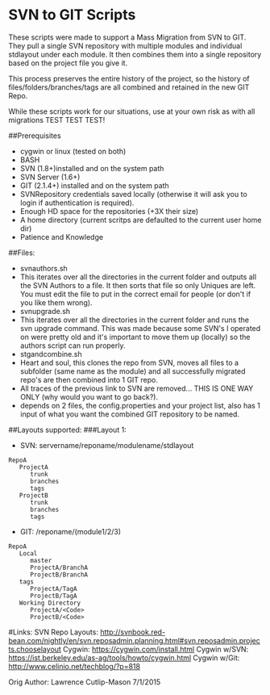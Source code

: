 # SVN to GIT Scripts

These scripts were made to support a Mass Migration from SVN to GIT. They pull a single SVN repository with multiple modules and individual stdlayout under each module. It then combines them into a single repository based on the project file you give it.

This process preserves the entire history of the project, so the history of files/folders/branches/tags are all combined and retained in the new GIT Repo.

While these scripts work for our situations, use at your own risk as with all migrations TEST TEST TEST!

##Prerequisites
* cygwin or linux (tested on both)
* BASH
* SVN (1.8+)installed and on the system path
* SVN Server (1.6+)
* GIT (2.1.4+) installed and on the system path
* SVNRepository credentials saved locally (otherwise it will ask you to login if authentication is required).
* Enough HD space for the repositories (+3X their size)
* A home directory (current scritps are defaulted to the current user home dir)
* Patience and Knowledge

##Files:
* svnauthors.sh
 * This iterates over all the directories in the current folder and outputs all the SVN Authors to a file. It then sorts that file so only Uniques are left. You must edit the file to put in the correct email for people (or don't if you like them wrong).
* svnupgrade.sh
 * This iterates over all the directories in the current folder and runs the svn upgrade command. This was made because some SVN's I operated on were pretty old and it's important to move them up (locally) so the authors script can run properly.
* stgandcombine.sh
 * Heart and soul, this clones the repo from SVN, moves all files to a subfolder (same name as the module) and all successfully migrated repo's are then combined into 1 GIT repo.
 * All traces of the previous link to SVN are removed... THIS IS ONE WAY ONLY (why would you want to go back?).
 * depends on 2 files, the config.properties and your project list, also has 1 input of what you want the combined GIT repository to be named.

##Layouts supported:
###Layout 1: 
 * SVN: servername/reponame/modulename/stdlayout
```
RepoA
   ProjectA
      trunk
      branches
      tags
   ProjectB
      trunk
      branches
      tags
```
 * GIT: /reponame/(module1/2/3)
```
RepoA
   Local
      master
      ProjectA/BranchA
      ProjectB/BranchA
   tags
      ProjectA/TagA
      ProjectB/TagA
   Working Directory
      ProjectA/<Code>
      ProjectB/<Code>
```

#Links:
SVN Repo Layouts: http://svnbook.red-bean.com/nightly/en/svn.reposadmin.planning.html#svn.reposadmin.projects.chooselayout
Cygwin: https://cygwin.com/install.html
Cygwin w/SVN: https://ist.berkeley.edu/as-ag/tools/howto/cygwin.html
Cygwin w/Git: http://www.celinio.net/techblog/?p=818

Orig Author: Lawrence Cutlip-Mason 7/1/2015
